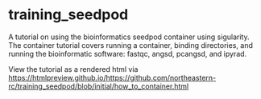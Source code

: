 # training_seedpod

A tutorial on using the bioinformatics seedpod container using sigularity. The container tutorial covers running a container, binding directories, and running the bioinformatic software: fastqc, angsd, pcangsd, and ipyrad.

View the tutorial as a rendered html via https://htmlpreview.github.io/https://github.com/northeastern-rc/training_seedpod/blob/initial/how_to_container.html
